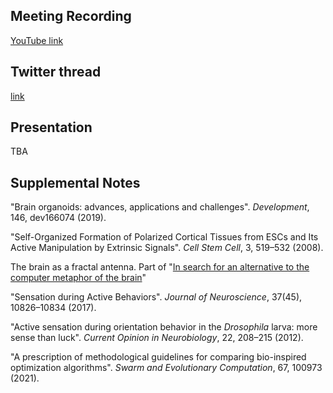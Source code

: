 ## Meeting Recording

[YouTube link](https://www.youtube.com/watch?v=Uxi1TqEb6xg)

## Twitter thread

[link](https://twitter.com/Orthogonal_Lab/status/1520494332855341058)

## Presentation

TBA

## Supplemental Notes

"Brain organoids: advances, applications and challenges". _Development_, 146, dev166074 (2019).

"Self-Organized Formation of Polarized Cortical Tissues from ESCs and Its Active Manipulation by Extrinsic Signals". _Cell Stem Cell_, 3, 519–532 (2008).

The brain as a fractal antenna. Part of "[In search for an alternative to the computer metaphor of the brain](https://www.researchgate.net/project/In-search-for-an-alternative-to-the-computer-metaphor-of-the-brain)"

"Sensation during Active Behaviors". _Journal of Neuroscience_, 37(45), 10826–10834 (2017).

"Active sensation during orientation behavior in the _Drosophila_ larva: more sense than luck". _Current Opinion in Neurobiology_, 22, 208–215 (2012).

"A prescription of methodological guidelines for comparing bio-inspired optimization algorithms".  _Swarm and Evolutionary Computation_, 67, 100973 (2021).
